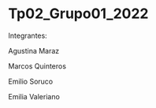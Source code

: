 # Tp02_Grupo01_2022

Integrantes:

Agustina Maraz

Marcos Quinteros

Emilio Soruco

Emilia Valeriano

